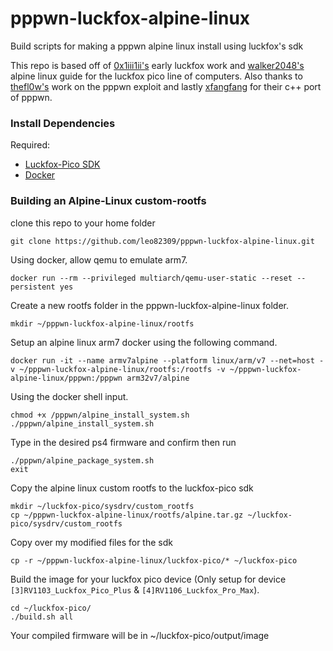 # pppwn-luckfox-alpine-linux
Build scripts for making a pppwn alpine linux install using luckfox's sdk

This repo is based off of [0x1iii1ii's](https://github.com/0x1iii1ii/PPPwn-Luckfox) early luckfox work and [walker2048's](https://bbs.eeworld.com.cn/thread-1259828-1-1.html) alpine linux guide for the luckfox pico line of computers. Also thanks to [thefl0w's](https://github.com/TheOfficialFloW/PPPwn) work on the pppwn exploit and lastly [xfangfang](https://github.com/xfangfang/PPPwn_cpp) for their c++ port of pppwn.

### Install Dependencies
Required:
* [Luckfox-Pico SDK](https://github.com/LuckfoxTECH/luckfox-pico>)
* [Docker](https://www.docker.com/)

### Building an Alpine-Linux custom-rootfs

clone this repo to your home folder
```shell
git clone https://github.com/leo82309/pppwn-luckfox-alpine-linux.git
```

Using docker, allow qemu to emulate arm7.
```shell
docker run --rm --privileged multiarch/qemu-user-static --reset --persistent yes
```
Create a new rootfs folder in the pppwn-luckfox-alpine-linux folder.
```shell
mkdir ~/pppwn-luckfox-alpine-linux/rootfs
```

Setup an alpine linux arm7 docker using the following command.
```shell
docker run -it --name armv7alpine --platform linux/arm/v7 --net=host -v ~/pppwn-luckfox-alpine-linux/rootfs:/rootfs -v ~/pppwn-luckfox-alpine-linux/pppwn:/pppwn arm32v7/alpine
```

Using the docker shell input.
```shell
chmod +x /pppwn/alpine_install_system.sh
./pppwn/alpine_install_system.sh
```
Type in the desired ps4 firmware and confirm then run
```shell
./pppwn/alpine_package_system.sh
exit
```
Copy the alpine linux custom rootfs to the luckfox-pico sdk
```shell
mkdir ~/luckfox-pico/sysdrv/custom_rootfs
cp ~/pppwn-luckfox-alpine-linux/rootfs/alpine.tar.gz ~/luckfox-pico/sysdrv/custom_rootfs
```
Copy over my modified files for the sdk
```shell
cp -r ~/pppwn-luckfox-alpine-linux/luckfox-pico/* ~/luckfox-pico
```
Build the image for your luckfox pico device (Only setup for device `[3]RV1103_Luckfox_Pico_Plus` & `[4]RV1106_Luckfox_Pro_Max`).
```shell
cd ~/luckfox-pico/
./build.sh all
```
Your compiled firmware will be in ~/luckfox-pico/output/image


